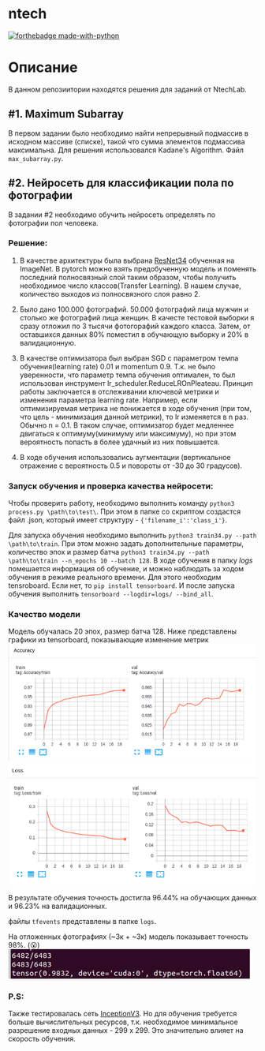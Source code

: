 # ntech

[![forthebadge made-with-python](http://ForTheBadge.com/images/badges/made-with-python.svg)](https://www.python.org/)


# Описание
В данном репозиитории находятся решения для заданий от NtechLab.

## #1. Maximum Subarray
В первом задании было необходимо найти непрерывный подмассив в исходном массиве (списке), такой что сумма элементов подмассива максимальна. Для решения использовался
Kadane's Algorithm. Файл `max_subarray.py`.

## #2. Нейросеть для классификации пола по фотографии
В задании #2 необходимо обучить нейросеть определять по фотографии пол человека.

### Решение:
1. В качестве архитектуры была выбрана [ResNet34](https://arxiv.org/abs/1512.03385) обученная на ImageNet. В pytorch можно взять предобученную модель и поменять последний полносвязный слой таким образом, чтобы
получить необходимое число классов(Transfer Learning). В нашем случае, количество выходов из полносвязного слоя равно 2.

2. Было дано 100.000 фотографий. 50.000 фотографий лица мужчин и столько же фотографий лица женщин. В качесте тестовой выборки я сразу отложил по 3 тысячи фотогорафий каждого класса. Затем, от оставшихся данных 80% поместил в обучающую выборку и 20% в валидационную.

3. В качестве оптимизатора был выбран SGD с параметром темпа обучения(learning rate) 0.01 и momentum 0.9. Т.к. не было уверенности, что параметр темпа обучения оптимален, то был использован инструмент lr_scheduler.ReduceLROnPleateau. Принцип работы заключается в отслеживании ключевой метрики и изменения параметра learning rate.
Например, если оптимизируемая метрика не понижается в ходе обучения (при том, что цель - минимизация данной метрики), то lr изменяется в n раз. Обычно n = 0.1. В таком случае, оптимизатор будет медленнее двигаться к оптимуму(минимуму или максимуму), но при этом вероятность попасть в более удачный из них повышается.

4. В ходе обучения использовались аугментации (вертикальное отражение с вероятность 0.5 и повороты от -30 до 30 градусов).

### Запуск обучения и проверка качества нейросети:

Чтобы проверить работу, необходимо выполнить команду `python3 process.py \path\to\test\`. При этом в папке со скриптом создастся файл .json, который имеет структуру - 
`{'filename_i':'class_i'}`.

Для запуска обучения необходимо выполнить `python3 train34.py --path \path\to\train`. При этом можно задать дополнительные параметры, количество эпох и размер батча `python3 train34.py --path \path\to\train --n_epochs 10 --batch 128`. В ходе обучения в папку *logs* помешается информация об обучение, и можно наблюдать за ходом обучения в режиме реального времени. Для этого необходим tensroboard.
Если нет, то `pip install tensorboard`. И после запуска обучения выполнить `tensorboard --logdir=logs/ --bind_all`.

### Качество модели
Модель обучалась 20 эпох, размер батча 128. Ниже представлены графики из tensorboard, показывающие изменение метрик
![значение точности на обучающей и валид выборках](https://github.com/HuviX/ntech/blob/master/pics/resnet_accuracy.png)
![значение функции потерь (кроссэнтропия) на обучающей и валид выборках](https://github.com/HuviX/ntech/blob/master/pics/loss_resnet.png)

В результате обучения точность достигла 96.44% на обучающих данных и 96.23% на валидационных.

файлы `tfevents` представлены в папке `logs`.

На отложенных фотографиях (~3к + ~3к) модель показывает точность 98%. (:open_mouth:)
![значение точности на тесте](https://github.com/HuviX/ntech/blob/master/pics/test_acc.png)

### P.S:
Также тестировалась сеть [InceptionV3](https://arxiv.org/abs/1512.00567). Но для обучения требуется больше вычислительных ресурсов, т.к. необходимое минимальное разрешение входных данных - 299 х 299. Это значительно влияет на скорость обучения. 


